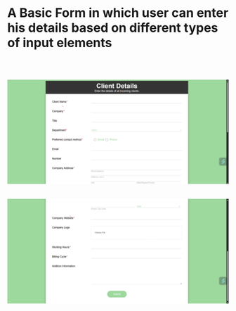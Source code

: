 # A Basic Form in which user can enter his details based on different types of input elements

<br>
<br>

![alt text](img.png)
<br>
<br>

![alt text](img1.png)
